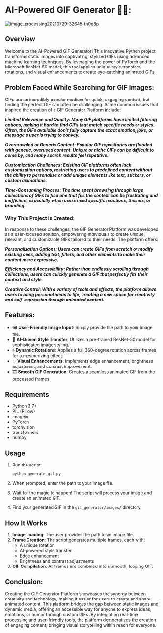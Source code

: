  

# AI-Powered GIF Generator 🎨🔄:

![image_processing20210729-32645-tn0q8p](https://github.com/user-attachments/assets/c5373432-cf8d-4959-a363-17d9b58e8f10)


## Overview

Welcome to the AI-Powered GIF Generator! This innovative Python project transforms static images into captivating, stylized GIFs using advanced machine learning techniques. By leveraging the power of PyTorch and the Microsoft ResNet-50 model, this tool applies unique style transfers, rotations, and visual enhancements to create eye-catching animated GIFs.

## Problem Faced While Searching for GIF Images:

 GIFs are an incredibly popular medium for quick, engaging content, but finding the perfect GIF can often be challenging. Some common issues that inspired the creation of a GIF Generator Platform include:

***Limited Relevance and Quality: Many GIF platforms have limited filtering options, making it hard to find GIFs that match specific needs or styles. Often, the GIFs available don’t fully capture the exact emotion, joke, or message a user is trying to convey.***

***Overcrowded or Generic Content: Popular GIF repositories are flooded with generic, overused content. Unique or niche GIFs can be difficult to come by, and many search results feel repetitive.***

***Customization Challenges: Existing GIF platforms often lack customization options, restricting users to predefined content without the ability to personalize or add unique elements like text, stickers, or custom animations.***

***Time-Consuming Process: The time spent browsing through large collections of GIFs to find one that fits the context can be frustrating and inefficient, especially when users need specific reactions, themes, or branding.***

### Why This Project is Created:

In response to these challenges, the GIF Generator Platform was developed as a user-focused solution, empowering individuals to create unique, relevant, and customizable GIFs tailored to their needs. The platform offers:

***Personalization Options: Users can create GIFs from scratch or modify existing ones, adding text, filters, and other elements to make their content more expressive.***

***Efficiency and Accessibility: Rather than endlessly scrolling through collections, users can quickly generate a GIF that perfectly fits their context and style.***

***Creative Control: With a variety of tools and effects, the platform allows users to bring personal ideas to life, creating a new space for creativity and self-expression through animated content.***

 
## Features:

- 🖼️ **User-Friendly Image Input**: Simply provide the path to your image file.
- 🧠 **AI-Driven Style Transfer**: Utilizes a pre-trained ResNet-50 model for sophisticated image styling.
- 🌀 **Dynamic Rotations**: Applies a full 360-degree rotation across frames for a mesmerizing effect.
- ✨ **Visual Enhancements**: Implements edge enhancement, brightness adjustment, and contrast improvement.
- 🎞️ **Smooth GIF Generation**: Creates a seamless animated GIF from the processed frames.

## Requirements

- Python 3.7+
- PIL (Pillow)
- imageio
- PyTorch
- torchvision
- transformers
- numpy

 

## Usage

1. Run the script:
   ```
   python generate_gif.py
   ```

2. When prompted, enter the path to your image file.

3. Wait for the magic to happen! The script will process your image and create an animated GIF.

4. Find your generated GIF in the `gif_generator/images/` directory.

## How It Works

1. **Image Loading**: The user provides the path to an image file.
2. **Frame Creation**: The script generates multiple frames, each with:
   - A unique rotation
   - AI-powered style transfer
   - Edge enhancement
   - Brightness and contrast adjustments
3. **GIF Compilation**: All frames are combined into a smooth, looping GIF.

## Conclusion:

Creating the GIF Generator Platform showcases the synergy between creativity and technology, making it easier for users to create and share animated content. This platform bridges the gap between static images and dynamic media, offering an accessible way for anyone to express ideas, emotions, or humor through custom GIFs. By integrating real-time processing and user-friendly tools, the platform democratizes the creation of engaging content, bringing visual storytelling within reach for everyone.
 
